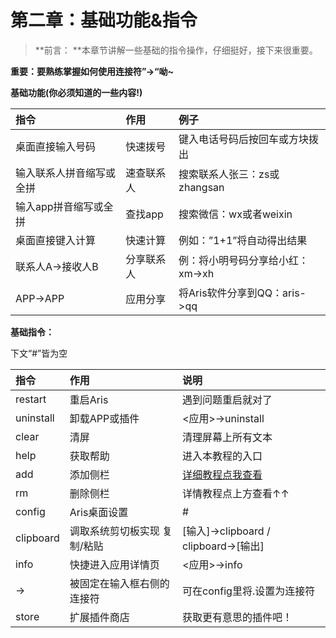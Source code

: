 # 第二章：基础功能&指令

> **前言： **本章节讲解一些基础的指令操作，仔细挺好，接下来很重要。

**重要：要熟练掌握如何使用连接符”-&gt;“呦~**

**基础功能\(你必须知道的一些内容!\)**

| **指令** | **作用** | **例子** |
| :--- | :--- | :--- |
| 桌面直接输入号码 | 快速拨号 | 键入电话号码后按回车或方块拨出 |
| 输入联系人拼音缩写或全拼 | 速查联系人 | 搜索联系人张三：zs或zhangsan |
| 输入app拼音缩写或全拼 | 查找app | 搜索微信：wx或者weixin |
| 桌面直接键入计算 | 快速计算 | 例如：”1+1”将自动得出结果 |
| 联系人A-&gt;接收人B | 分享联系人 | 例：将小明号码分享给小红：xm-&gt;xh |
| APP-&gt;APP | 应用分享 | 将Aris软件分享到QQ：aris-&gt;qq |

**基础指令：**

下文“\#”皆为空

| **指令** | **作用** | 说明 |
| :--- | :--- | :--- |
| restart | 重启Aris | 遇到问题重启就对了 |
| uninstall | 卸载APP或插件 | &lt;应用&gt;-&gt;uninstall |
| clear | 清屏 | 清理屏幕上所有文本 |
| help | 获取帮助 | 进入本教程的入口 |
| add | 添加侧栏 | [详细教程点我查看](https://help.arislauncher.com/di-wu-zhang-ff1a-alias-xiang-jie.html) |
| rm | 删除侧栏 | 详情教程点上方查看↑↑ |
| config | Aris桌面设置 | \# |
| clipboard | 调取系统剪切板实现 复制/粘贴 | \[输入\]-&gt;clipboard / clipboard-&gt;\[输出\] |
| info | 快捷进入应用详情页 | &lt;应用&gt;-&gt;info |
| -&gt; | 被固定在输入框右侧的连接符 | 可在config里将.设置为连接符 |
| store | 扩展插件商店 | 获取更有意思的插件吧！ |



